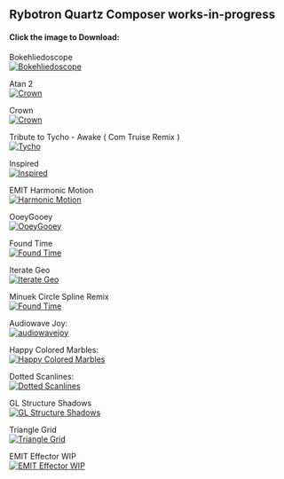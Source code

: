 Rybotron Quartz Composer works-in-progress
------------------------------------------
#### Click the image to Download:

Bokehliedoscope
<br />
[![Bokehliedoscope](/images/bokehliedoscope.png)](http://bit.ly/rybotron_atan2)

Atan 2
<br />
[![Crown](/images/atan2.png)](http://bit.ly/rybotron_atan2)

Crown
<br />
[![Crown](/images/crown.png)](http://bit.ly/rybotron_crown)

Tribute to Tycho - Awake ( Com Truise Remix )
<br />
[![Tycho](/images/tycho.png)](http://bit.ly/qctychoremix)

Inspired
<br />
[![Inspired](/images/inspired.png)](http://bit.ly/rybotron_inspired)

EMIT Harmonic Motion
<br />
[![Harmonic Motion](/images/emitharmonicmotion1.png)](http://bit.ly/harmonicmotion1)

OoeyGooey
<br />
[![OoeyGooey](/images/ooeygooey.png)](http://bit.ly/rybotron_ooeygooey)

Found Time
<br />
[![Found Time](/images/foundtime.png)](http://bit.ly/13I1XV1)

Iterate Geo
<br />
[![Iterate Geo](/images/iterategeo.png)](http://bit.ly/rybotron_iterategeo)

Minuek Circle Spline Remix
<br />
[![Found Time](/images/minuekcirclesplineremix.png)](http://bit.ly/17glpeW)

Audiowave Joy:
<br />
[![audiowavejoy](/images/audiowavejoy.png)](http://bit.ly/17glpeW)

Happy Colored Marbles:
<br />
[![Happy Colored Marbles](/images/happycoloredmarbles.png)](http://bit.ly/1cGZHmT)

Dotted Scanlines:
<br />
[![Dotted Scanlines](/images/dottedscanlines.png)](http://bit.ly/HB9ywa)

GL Structure Shadows
<br />
[![GL Structure Shadows](/images/glstructureshadows.png)](http://bit.ly/11ANXrc)

Triangle Grid
<br />
[![Triangle Grid](/images/trianglegrid.png)](http://bit.ly/1bYccdt)

EMIT Effector WIP
<br />
[![EMIT Effector WIP](/images/emiteffectorwip.png)](http://bit.ly/1nH2b62)
